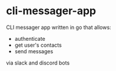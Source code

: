 # cli-messager-app

CLI messager app written in go that allows: 
- authenticate 
- get user's contacts
- send messages

via slack and discord bots
